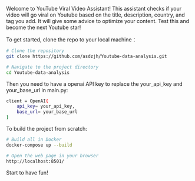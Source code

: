 Welcome to YouTube Viral Video Assistant!
This assistant checks if your video will go viral on Youtube based on the title, description, country, and tag you add. It will give some advice to optimize your content. Test this and become the next Youtube star!

To get started, clone the repo to your local machine：
```bash
# Clone the repository
git clone https://github.com/asdzjh/Youtube-data-analysis.git

# Navigate to the project directory
cd Youtube-data-analysis
```
Then you need to have a openai API key to replace the your_api_key and your_base_url in main.py:
```bash
client = OpenAI(
    api_key= your_api_key,
    base_url= your_base_url
)
```

To build the project from scratch:
```bash
# Build all in Docker
docker-compose up --build

# Open the web page in your browser
http://localhost:8501/
```
Start to have fun!

